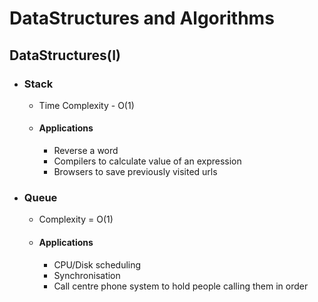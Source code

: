 # DataStructures and Algorithms

## DataStructures(I)
* ### Stack
  * Time Complexity - O(1)
  * #### Applications
    * Reverse a word
    * Compilers to calculate value of an expression
    * Browsers to save previously visited urls
  
* ### Queue
  * Complexity = O(1)
  * #### Applications
    * CPU/Disk scheduling
    * Synchronisation
    * Call centre phone system to hold people calling them in order
